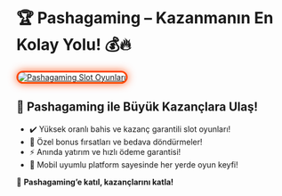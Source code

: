 <h1>🏆 Pashagaming – Kazanmanın En Kolay Yolu! 💰🔥</h1>

<a href="https://cutt.ly/PashaLink" title="Pashagaming Slot Oyunları">
  <img src="https://i.ibb.co/BtMhhf6/g-venligiris.jpg" alt="Pashagaming Slot Oyunları" style="max-width: 100%; border: 3px solid #ff4500; border-radius: 15px; box-shadow: 0px 0px 15px rgba(255, 69, 0, 0.8);">
</a>

<h2>🚀 Pashagaming ile Büyük Kazançlara Ulaş!</h2>
<ul>
  <li>✔️ Yüksek oranlı bahis ve kazanç garantili slot oyunları!</li>
  <li>🎁 Özel bonus fırsatları ve bedava döndürmeler!</li>
  <li>⚡️ Anında yatırım ve hızlı ödeme garantisi!</li>
  <li>📱 Mobil uyumlu platform sayesinde her yerde oyun keyfi!</li>
</ul>

<p>💎 <strong>Pashagaming’e katıl, kazançlarını katla!</strong></p>

<meta name="description" content="Pashagaming ile kazancını artır! Yüksek oranlar, özel bonuslar ve hızlı ödemelerle hemen kazanmaya başla!">
